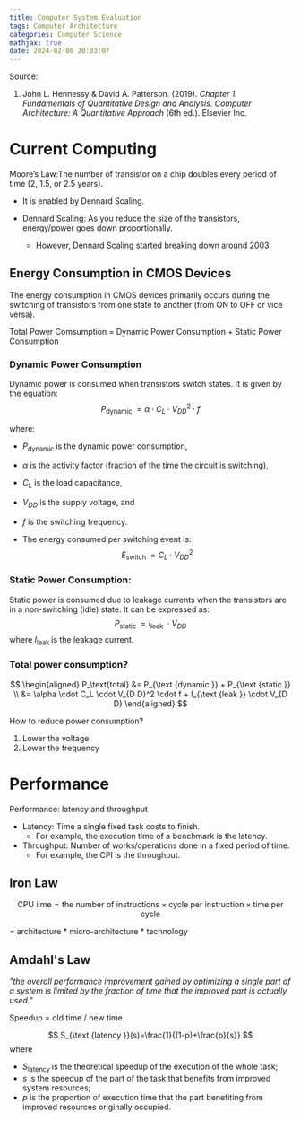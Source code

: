 ```yaml
---
title: Computer System Evaluation
tags: Computer Architecture
categories: Computer Science
mathjax: true
date: 2024-02-06 20:03:07
---
```


Source:

1. John L. Hennessy & David A. Patterson. (2019). *Chapter 1. Fundamentals of Quantitative Design and Analysis. Computer Architecture: A Quantitative Approach* (6th ed.). Elsevier Inc.

<!--more-->

# Current Computing

Moore’s Law:The number of transistor on a chip doubles every period of time (2, 1.5, or 2.5 years).

* It is enabled by Dennard Scaling.

* Dennard Scaling: As you reduce the size of the transistors, energy/power goes down proportionally.
  * However, Dennard Scaling started breaking down around 2003.

## Energy Consumption in CMOS Devices

The energy consumption in CMOS devices primarily occurs during the  switching of transistors from one state to another (from ON to OFF or  vice versa).

Total Power Comsumption = Dynamic Power Consumption + Static Power Consumption

### Dynamic Power Consumption

Dynamic power is consumed when transistors switch states. It is given by the equation:
$$
P_{\text {dynamic }}=\alpha \cdot C_L \cdot V_{D D}^2 \cdot f
$$


where:
- $P_{\text {dynamic }}$ is the dynamic power consumption,

- $\alpha$ is the activity factor (fraction of the time the circuit is switching),

- $C_L$ is the load capacitance,

- $V_{D D}$ is the supply voltage, and

- $f$ is the switching frequency.

- The energy consumed per switching event is:
  $$
  E_{\text {switch }}=C_L \cdot V_{D D}^2
  $$
### Static Power Consumption:

Static power is consumed due to leakage currents when the transistors are in a non-switching (idle) state. It can be expressed as:
$$
P_{\text {static }}=I_{\text {leak }} \cdot V_{D D}
$$
where $I_{\text {leak }}$ is the leakage current.

### Total power consumption?

$$
\begin{aligned}
P_\text{total} 
&= P_{\text {dynamic }} + P_{\text {static }} \\
&= \alpha \cdot C_L \cdot V_{D D}^2 \cdot f + I_{\text {leak }} \cdot V_{D D}
\end{aligned}
$$



How to reduce power consumption?

1. Lower the voltage
2. Lower the frequency



# Performance

Performance: latency and throughput

* Latency: Time a single fixed task costs to finish.
  * For example, the execution time of a benchmark is the latency.
* Throughput: Number of works/operations done in a fixed period of time.
  * For example, the CPI is the throughput.



## Iron Law
$$
\text{CPU iime} = \text{the number of instructions} \times \text{cycle per instruction} \times \text{time per cycle}
$$

= architecture * micro-architecture * technology







## Amdahl's Law
*"the overall performance improvement gained by optimizing a single part of a system is limited by the fraction of time that the improved part is actually used."*



Speedup = old time $/$ new time


$$
S_{\text {latency }}(s)=\frac{1}{(1-p)+\frac{p}{s}}
$$
where
- $S_{\text {latency }}$ is the theoretical speedup of the execution of the whole task;
- $s$ is the speedup of the part of the task that benefits from improved system resources;
- $p$ is the proportion of execution time that the part benefiting from improved resources originally occupied.
